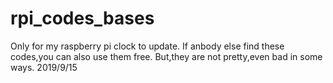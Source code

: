 # rpi_codes_bases
Only for my raspberry pi clock to update.
If anbody else find these codes,you can also use them free.
But,they are not pretty,even bad in some ways.
2019/9/15


